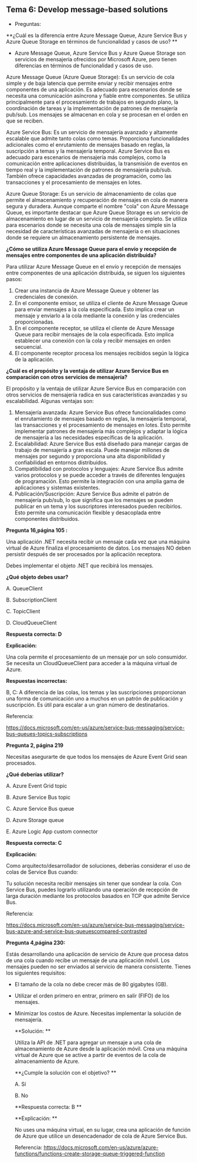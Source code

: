 ## Tema 6: Develop message-based solutions

- Preguntas: 

**¿Cuál es la diferencia entre Azure Message Queue, Azure Service Bus y Azure Queue Storage en términos de funcionalidad y casos de uso?	**

- Azure Message Queue, Azure Service Bus y Azure Queue Storage son servicios de mensajería ofrecidos por Microsoft Azure, pero tienen diferencias en términos de funcionalidad y casos de uso.

Azure Message Queue (Azure Queue Storage): Es un servicio de cola simple y de baja latencia que permite enviar y recibir mensajes entre componentes de una aplicación. Es adecuado para escenarios donde se necesita una comunicación asíncrona y fiable entre componentes. Se utiliza principalmente para el procesamiento de trabajos en segundo plano, la coordinación de tareas y la implementación de patrones de mensajería pub/sub. Los mensajes se almacenan en cola y se procesan en el orden en que se reciben.

Azure Service Bus: Es un servicio de mensajería avanzado y altamente escalable que admite tanto colas como temas. Proporciona funcionalidades adicionales como el enrutamiento de mensajes basado en reglas, la suscripción a temas y la mensajería temporal. Azure Service Bus es adecuado para escenarios de mensajería más complejos, como la comunicación entre aplicaciones distribuidas, la transmisión de eventos en tiempo real y la implementación de patrones de mensajería pub/sub. También ofrece capacidades avanzadas de programación, como las transacciones y el procesamiento de mensajes en lotes.

Azure Queue Storage: Es un servicio de almacenamiento de colas que permite el almacenamiento y recuperación de mensajes en cola de manera segura y duradera. Aunque comparte el nombre "cola" con Azure Message Queue, es importante destacar que Azure Queue Storage es un servicio de almacenamiento en lugar de un servicio de mensajería completo. Se utiliza para escenarios donde se necesita una cola de mensajes simple sin la necesidad de características avanzadas de mensajería o en situaciones donde se requiere un almacenamiento persistente de mensajes.



**¿Cómo se utiliza Azure Message Queue para el envío y recepción de mensajes entre componentes de una aplicación distribuida?**

Para utilizar Azure Message Queue en el envío y recepción de mensajes entre componentes de una aplicación distribuida, se siguen los siguientes pasos:

1. Crear una instancia de Azure Message Queue y obtener las credenciales de conexión.
2. En el componente emisor, se utiliza el cliente de Azure Message Queue para enviar mensajes a la cola especificada. Esto implica crear un mensaje y enviarlo a la cola mediante la conexión y las credenciales proporcionadas.
3. En el componente receptor, se utiliza el cliente de Azure Message Queue para recibir mensajes de la cola especificada. Esto implica establecer una conexión con la cola y recibir mensajes en orden secuencial.
4. El componente receptor procesa los mensajes recibidos según la lógica de la aplicación.

**¿Cuál es el propósito y la ventaja de utilizar Azure Service Bus en comparación con otros servicios de mensajería?**

El propósito y la ventaja de utilizar Azure Service Bus en comparación con otros servicios de mensajería radica en sus características avanzadas y su escalabilidad. Algunas ventajas son:

1. Mensajería avanzada: Azure Service Bus ofrece funcionalidades como el enrutamiento de mensajes basado en reglas, la mensajería temporal, las transacciones y el procesamiento de mensajes en lotes. Esto permite implementar patrones de mensajería más complejos y adaptar la lógica de mensajería a las necesidades específicas de la aplicación.
2. Escalabilidad: Azure Service Bus está diseñado para manejar cargas de trabajo de mensajería a gran escala. Puede manejar millones de mensajes por segundo y proporciona una alta disponibilidad y confiabilidad en entornos distribuidos.
3. Compatibilidad con protocolos y lenguajes: Azure Service Bus admite varios protocolos y se puede acceder a través de diferentes lenguajes de programación. Esto permite la integración con una amplia gama de aplicaciones y sistemas existentes.
4. Publicación/Suscripción: Azure Service Bus admite el patrón de mensajería pub/sub, lo que significa que los mensajes se pueden publicar en un tema y los suscriptores interesados pueden recibirlos. Esto permite una comunicación flexible y desacoplada entre componentes distribuidos.

**Pregunta 16,página 105 :**

Una aplicación .NET necesita recibir un mensaje cada vez que una máquina virtual de Azure finaliza el procesamiento de datos. Los mensajes NO deben persistir después de ser procesados por la aplicación receptora.

Debes implementar el objeto .NET que recibirá los mensajes.

**¿Qué objeto debes usar?**

A. QueueClient

B. SubscriptionClient

C. TopicClient

D. CloudQueueClient

**Respuesta correcta: D**

**Explicación:**

Una cola permite el procesamiento de un mensaje por un solo consumidor. Se necesita un CloudQueueClient para acceder a la máquina virtual de Azure.

**Respuestas incorrectas:**

B, C: A diferencia de las colas, los temas y las suscripciones proporcionan una forma de comunicación uno a muchos en un patrón de publicación y suscripción. Es útil para escalar a un gran número de destinatarios.

Referencia:

https://docs.microsoft.com/en-us/azure/service-bus-messaging/service-bus-queues-topics-subscriptions



 **Pregunta 2, página 219**

Necesitas asegurarte de que todos los mensajes de Azure Event Grid sean procesados.

**¿Qué deberías utilizar?**

A. Azure Event Grid topic

B. Azure Service Bus topic

C. Azure Service Bus queue

D. Azure Storage queue

E. Azure Logic App custom connector

**Respuesta correcta: C**

**Explicación:**

Como arquitecto/desarrollador de soluciones, deberías considerar el uso de colas de Service Bus cuando:

Tu solución necesita recibir mensajes sin tener que sondear la cola. Con Service Bus, puedes lograrlo utilizando una operación de recepción de larga duración mediante los protocolos basados en TCP que admite Service Bus.

Referencia:

https://docs.microsoft.com/en-us/azure/service-bus-messaging/service-bus-azure-and-service-bus-queuescompared-contrasted

 

**Pregunta 4,página 230:** 

Estás desarrollando una aplicación de servicio de Azure que procesa datos de una cola cuando recibe un mensaje de una aplicación móvil. Los mensajes pueden no ser enviados al servicio de manera consistente. Tienes los siguientes requisitos:

- El tamaño de la cola no debe crecer más de 80 gigabytes (GB).

- Utilizar el orden primero en entrar, primero en salir (FIFO) de los mensajes.

- Minimizar los costos de Azure. Necesitas implementar la solución de mensajería. 

  **Solución: **

  Utiliza la API de .NET para agregar un mensaje a una cola de almacenamiento de Azure desde la aplicación móvil. Crea una máquina virtual de Azure que se active a partir de eventos de la cola de almacenamiento de Azure. 

  **¿Cumple la solución con el objetivo? **

  A. Sí

  B. No 

  **Respuesta correcta: B **

  **Explicación: **

  No uses una máquina virtual, en su lugar, crea una aplicación de función de Azure que utilice un desencadenador de cola de Azure Service Bus. 

  Referencia: https://docs.microsoft.com/en-us/azure/azure-functions/functions-create-storage-queue-triggered-function
